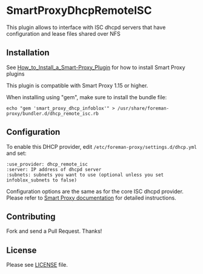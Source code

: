 # SmartProxyDhcpRemoteISC

This plugin allows to interface with ISC dhcpd servers that have configuration and lease files shared over NFS

## Installation

See [How_to_Install_a_Smart-Proxy_Plugin](http://projects.theforeman.org/projects/foreman/wiki/How_to_Install_a_Smart-Proxy_Plugin)
for how to install Smart Proxy plugins

This plugin is compatible with Smart Proxy 1.15 or higher.

When installing using "gem", make sure to install the bundle file:

    echo "gem 'smart_proxy_dhcp_infoblox'" > /usr/share/foreman-proxy/bundler.d/dhcp_remote_isc.rb

## Configuration

To enable this DHCP provider, edit `/etc/foreman-proxy/settings.d/dhcp.yml` and set:

    :use_provider: dhcp_remote_isc
    :server: IP address of dhcpd server
    :subnets: subnets you want to use (optional unless you set infoblox_subnets to false)

Configuration options are the same as for the core ISC dhcpd provider. Please refer to [Smart Proxy documentation](https://theforeman.org/manuals/1.14/index.html#4.3.4DHCP) for detailed instructions.

## Contributing

Fork and send a Pull Request. Thanks!

## License

Please see [LICENSE](LICENSE) file.
